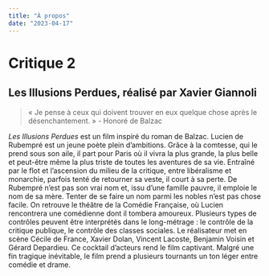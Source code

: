 ```yaml
---
title: "À propos"
date: "2023-04-17"
---
```



# Critique 2

## Les Illusions Perdues, réalisé par Xavier Giannoli

> « Je pense à ceux qui doivent trouver en eux quelque chose après le désenchantement. » - Honoré de Balzac

*Les Illusions Perdues* est un film inspiré du roman de Balzac. Lucien de Rubempré est un jeune poète plein d’ambitions. Grâce à la comtesse, qui le prend sous son aile, il part pour Paris où il vivra la plus grande, la plus belle et peut-être même la plus triste de toutes les aventures de sa vie. Entraîné par le flot et l’ascension du milieu de la critique, entre libéralisme et monarchie, parfois tenté de retourner sa veste, il court à sa perte. De Rubempré n’est pas son vrai nom et, issu d’une famille pauvre, il emploie le nom de sa mère. 
Tenter de se faire un nom parmi les nobles n’est pas chose facile. On retrouve le théâtre de la Comédie Française, où Lucien rencontrera une comédienne dont il tombera amoureux. Plusieurs types de contrôles peuvent être interprétés dans le long-métrage : le contrôle de la critique publique, le contrôle des classes sociales.
Le réalisateur met en scène Cécile de France, Xavier Dolan, Vincent Lacoste, Benjamin Voisin et Gérard Depardieu. Ce cocktail d’acteurs rend le film captivant. Malgré une fin tragique inévitable, le film prend a plusieurs tournants un ton léger entre comédie et drame.




